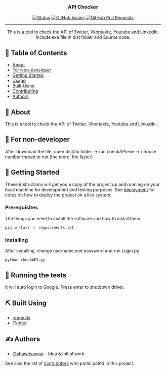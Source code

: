 <!-- <p align="center">
  <a href="" rel="noopener">
 <img width=200px height=200px src="https://i.imgur.com/6wj0hh6.jpg" alt="Project logo"></a>
</p> -->

<h3 align="center">API Checker</h3>

<div align="center">

[![Status](https://img.shields.io/badge/status-active-success.svg)]()
[![GitHub Issues](https://img.shields.io/github/issues/shawnsavour/API-Checker.svg)](https://github.com/shawnsavour/API-Checker/issues)
[![GitHub Pull Requests](https://img.shields.io/github/issues-pr/shawnsavour/API-Checker.svg)](https://github.com/shawnsavour/API-Checker/pulls)

</div>

---

<p align="center"> This is a tool to check the API of Twitter, Vkontakte, Youtube and LinkedIn. Include exe file in dist folder and Source code.
    <br> 
</p>

## 📝 Table of Contents

- [About](#about)
- [For Non-developer](#non_developer)
- [Getting Started](#getting_started)
- [Usage](#usage)
- [Built Using](#built_using)
- [Contributing](../CONTRIBUTING.md)
- [Authors](#authors)

## 🧐 About <a name = "about"></a>

This is a tool to check the API of Twitter, Vkontakte, Youtube and LinkedIn.

## 📣 For non-developer <a name = "non_developer"></a>
After download the file, open dist/lib folder -> run checkAPI.exe -> choose number thread to run (the more, the faster) 

## 🏁 Getting Started <a name = "getting_started"></a>

These instructions will get you a copy of the project up and running on your local machine for development and testing purposes. See [deployment](#deployment) for notes on how to deploy the project on a live system.

### Prerequisites

The things you need to install the software and how to install them.

```
pip install -r requirements.txt
```

### Installing

After installing, change username and password and run Login.py

```
python checkAPI.py
```

## 🔧 Running the tests <a name = "usage"></a>

It will auto login to Google. Press enter to shutdown driver.

## ⛏️ Built Using <a name = "built_using"></a>

- [requests](https://pypi.org/project/requests/)
- [Tkinter](https://docs.python.org/3/library/tkinter.html)

## ✍️ Authors <a name = "authors"></a>

- [@shawnsavour](https://github.com/shawnsavour) - Idea & Initial work

See also the list of [contributors](https://github.com/shawnsavour/API-Checker/contributors) who participated in this project.
